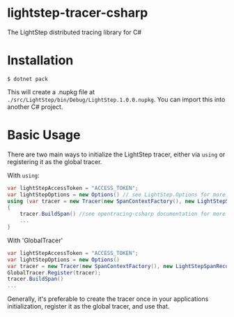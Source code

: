 # lightstep-tracer-csharp
The LightStep distributed tracing library for C#

# Installation
```
$ dotnet pack
```

This will create a .nupkg file at `./src/LightStep/bin/Debug/LightStep.1.0.0.nupkg`. You can import this into another C# project.

# Basic Usage
There are two main ways to initialize the LightStep tracer, either via `using` or registering it as the global tracer.

With `using`:
```c#
var lightStepAccessToken = "ACCESS_TOKEN";
var lightStepOptions = new Options() // see LightStep.Options for more info on tuning.
using (var tracer = new Tracer(new SpanContextFactory(), new LightStepSpanRecorder(), new Options(lightStepAccessToken, lightStepOptions))
{
    tracer.BuildSpan() //see opentracing-csharp documentation for more info
    ...
}
```

With 'GlobalTracer'
```c#
var lightStepAccessToken = "ACCESS_TOKEN";
var lightStepOptions = new Options()
var tracer = new Tracer(new SpanContextFactory(), new LightStepSpanRecorder(), new Options(lightStepAccessToken, lightStepOptions))
GlobalTracer.Register(tracer);
tracer.BuildSpan()
...
```

Generally, it's preferable to create the tracer once in your applications initialization, register it as the global tracer, and use that.

